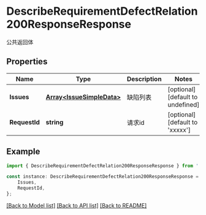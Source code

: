 # DescribeRequirementDefectRelation200ResponseResponse

公共返回体

## Properties

Name | Type | Description | Notes
------------ | ------------- | ------------- | -------------
**Issues** | [**Array&lt;IssueSimpleData&gt;**](IssueSimpleData.md) | 缺陷列表 | [optional] [default to undefined]
**RequestId** | **string** | 请求id | [optional] [default to 'xxxxx']

## Example

```typescript
import { DescribeRequirementDefectRelation200ResponseResponse } from './api';

const instance: DescribeRequirementDefectRelation200ResponseResponse = {
    Issues,
    RequestId,
};
```

[[Back to Model list]](../README.md#documentation-for-models) [[Back to API list]](../README.md#documentation-for-api-endpoints) [[Back to README]](../README.md)
